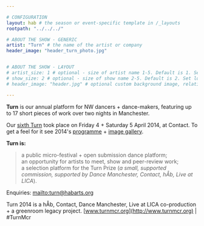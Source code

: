 ```yaml
---

# CONFIGURATION
layout: hab # the season or event-specific template in /_layouts
rootpath: "../../../"

# ABOUT THE SHOW - GENERIC
artist: "Turn" # the name of the artist or company
header_image: "header_turn_photo.jpg"   


# ABOUT THE SHOW - LAYOUT
# artist_size: 1 # optional - size of artist name 1-5. Default is 1. Set longer names to lower values
# show_size: 2 # optional - size of show name 2-5. Default is 2. Set longer names to lower values
# header_image: "header.jpg" # optional custom background image, relative to current page

---
```

**Turn** is our annual platform for NW dancers + dance-makers, featuring up to 17 short pieces of work over two nights in Manchester.       
       
Our [sixth Turn](/current/2014-turn) took place on Friday 4 + Saturday 5 April 2014, at Contact. To get a feel for it see 2014's [programme](/current/2014-turn) + [image gallery](/galleries/2014-turn).       
       
**Turn is:**        
>a public micro-festival + open submission dance platform;        
>an opportunity for artists to meet, show and peer-review work;        
>a selection platform for the Turn Prize (*a small, supported commission, supported by Dance Manchester, Contact, hÅb, Live at LICA*).        
        
Enquiries: <mailto:turn@habarts.org>        
        
Turn 2014 is a hÅb, Contact, Dance Manchester, Live at LICA co-production + a greenroom legacy project. [www.turnmcr.org](http://www.turnmcr.org) | #TurnMcr
